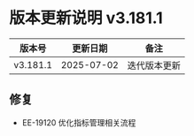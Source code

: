 # 版本更新说明 v3.181.1

| 版本号<br/>   | 更新日期<br/>   | 备注<br/>         |
| ------------- | --------------- | ----------------- |
| v3.181.1<br/> | 2025-07-02<br/> | 迭代版本更新<br/> |

## 修复

- EE-19120 优化指标管理相关流程

